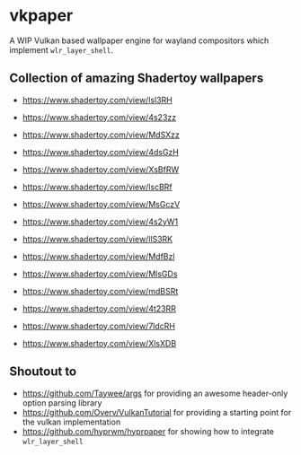 # vkpaper

A WIP Vulkan based wallpaper engine for wayland compositors which implement `wlr_layer_shell`.

## Collection of amazing Shadertoy wallpapers

- https://www.shadertoy.com/view/lsl3RH
- https://www.shadertoy.com/view/4s23zz
- https://www.shadertoy.com/view/MdSXzz

- https://www.shadertoy.com/view/4dsGzH
- https://www.shadertoy.com/view/XsBfRW
- https://www.shadertoy.com/view/lscBRf
- https://www.shadertoy.com/view/MsGczV
- https://www.shadertoy.com/view/4s2yW1
- https://www.shadertoy.com/view/llS3RK
- https://www.shadertoy.com/view/MdfBzl
- https://www.shadertoy.com/view/MlsGDs
- https://www.shadertoy.com/view/mdBSRt
- https://www.shadertoy.com/view/4t23RR
- https://www.shadertoy.com/view/7ldcRH
- https://www.shadertoy.com/view/XlsXDB

## Shoutout to

- https://github.com/Taywee/args for providing an awesome header-only option parsing library
- https://github.com/Overv/VulkanTutorial for providing a starting point for the vulkan implementation
- https://github.com/hyprwm/hyprpaper for showing how to integrate `wlr_layer_shell`
